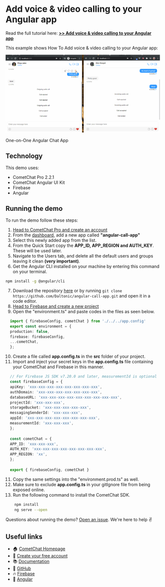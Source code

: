 # Add voice & video calling to your Angular app

Read the full tutorial here: [**>> Add voice & video calling to your Angular app**](https://www.cometchat.com/tutorials/#)

This example shows How To Add voice & video calling to your Angular app:

![One-on-One chat App](./screenshots/0.gif)
<figcaption>One-on-One Angular Chat App</figcaption>


## Technology
This demo uses:

* CometChat Pro 2.2.1
* CometChat Angular UI Kit
* Firebase
* Angular

## Running the demo

To run the demo follow these steps:

1. [Head to CometChat Pro and create an account](https://app.cometchat.com/signup)
2. From the [dashboard](https://app.cometchat.com/apps), add a new app called **"angular-call-app"**
3. Select this newly added app from the list.
4. From the Quick Start copy the **APP_ID, APP_REGION and AUTH_KEY**. These will be used later.
5. Navigate to the Users tab, and delete all the default users and groups leaving it clean **(very important)**.
6. Get the Angular CLI installed on your machine by entering this command on your terminal.
  ```sh
  npm install -g @angular/cli
  ```
7. Download the repository [here](https://github.com/Daltonic/angular-call-app/archive/master.zip) or by running `git clone https://github.com/Daltonic/angular-call-app.git` and open it in a code editor.
8. [Head to Firebase and create a new project](https://console.firebase.google.com)
9. Open the "environment.ts" and paste codes in the files as seen below.
  ```ts    
    import { firebaseConfig, cometChat } from './../../app.config'
    export const environment = {
    production: false,
    firebase: firebaseConfig,
    ...cometChat,
    };
  ```
10. Create a file called **app.config.ts** in the **src** folder of your project.
10. Import and inject your secret keys in the **app.config.ts** file containing your CometChat and Firebase in this manner.
  ```ts    
    // For Firebase JS SDK v7.20.0 and later, measurementId is optional
    const firebaseConfig = {
    apiKey: 'xxx-xxx-xxx-xxx-xxx-xxx-xxx-xxx',
    authDomain: 'xxx-xxx-xxx-xxx-xxx-xxx-xxx',
    databaseURL: 'xxx-xxx-xxx-xxx-xxx-xxx-xxx-xxx-xxx',
    projectId: 'xxx-xxx-xxx',
    storageBucket: 'xxx-xxx-xxx-xxx-xxx',
    messagingSenderId: 'xxx-xxx-xxx',
    appId: 'xxx-xxx-xxx-xxx-xxx-xxx-xxx-xxx',
    measurementId: 'xxx-xxx-xxx',
    };

    const cometChat = {
    APP_ID: 'xxx-xxx-xxx',
    AUTH_KEY: 'xxx-xxx-xxx-xxx-xxx-xxx-xxx-xxx',
    APP_REGION: 'xx',
    };

    export { firebaseConfig, cometChat }
  ```
11. Copy the same settings into the "environment.prod.ts" as well.
12. Make sure to exclude **app.config.ts** in your gitIgnore file from being exposed online.
13. Run the following command to install the CometChat SDK.

```sh
    npm install
    ng serve --open
```

Questions about running the demo? [Open an issue](https://github.com/Daltonic/angular-call-app/issues). We're here to help ✌️


## Useful links

- 🏠 [CometChat Homepage](https://app.cometchat.com/signup)
- 🚀 [Create your free account](https://app.cometchat.com/apps)
- 📚 [Documentation](https://prodocs.cometchat.com)
- 👾 [GitHub](https://www.github.com/cometchat-pro)
- 🔥 [Firebase](https://console.firebase.google.com)
- 🔷 [Angular](https://angular.io)
<!-- - ✨ [Live Demo](https://clone-6fd6f.web.app/) -->